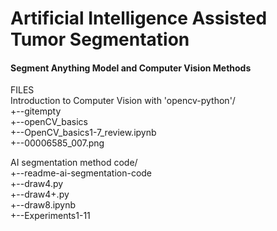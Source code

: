 # Artificial Intelligence Assisted Tumor Segmentation
#### Segment Anything Model and Computer Vision Methods

FILES <br>
Introduction to Computer Vision with 'opencv-python'/ <br>
  +--gitempty <br>
  +--openCV_basics <br>
  +--OpenCV_basics1-7_review.ipynb <br>
  +--00006585_007.png <br>

AI segmentation method code/ <br>
  +--readme-ai-segmentation-code <br>
  +--draw4.py <br>
  +--draw4+.py <br>
  +--draw8.ipynb <br>
  +--Experiments1-11
  
  
